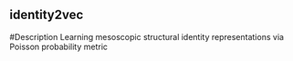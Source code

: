 ## identity2vec

#Description 
Learning mesoscopic structural identity representations via Poisson probability metric
